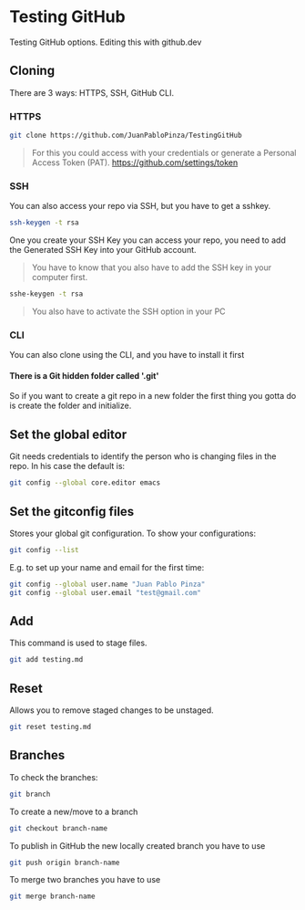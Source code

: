 # Testing GitHub
Testing GitHub options.
Editing this with github.dev

## Cloning
There are 3 ways: HTTPS, SSH, GitHub CLI.
### HTTPS
```sh
git clone https://github.com/JuanPabloPinza/TestingGitHub
```
> For this you could access with your credentials or generate a Personal Access Token (PAT).
https://github.com/settings/token
### SSH
You can also access your repo via SSH, but you have to get a sshkey.
```sh
ssh-keygen -t rsa
```
One you create your SSH Key you can access your repo, you need to add the Generated SSH Key into your GitHub account.
> You have to know that you also have to add the SSH key in your computer first.

```sh
sshe-keygen -t rsa
```
> You also have to activate the SSH option in your PC

### CLI
You can also clone using the CLI, and you have to install it first

#### There is a Git hidden folder called '.git'
So if you want to create a git repo in a new folder the first thing you gotta do is create the folder and initialize.

## Set the global editor
Git needs credentials to identify the person who is changing files in the repo.
In his case the default is:
```sh
git config --global core.editor emacs
```
## Set the gitconfig files
Stores your global git configuration.
To show your configurations:
```sh
git config --list
```
E.g. to set up your name and email for the first time:
```sh
git config --global user.name "Juan Pablo Pinza"
git config --global user.email "test@gmail.com"
```


## Add
This command is used to stage files.
```sh
git add testing.md
```
## Reset
Allows you to remove staged changes to be unstaged.
```sh
git reset testing.md
```

## Branches

To check the branches:
```sh
git branch
```
To create a new/move to a branch
```sh
git checkout branch-name
```
To publish in GitHub the new locally created branch you have to use
```sh
git push origin branch-name
```
To merge two branches you have to use
```sh
git merge branch-name
```